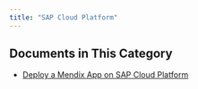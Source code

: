 ```yaml
---
title: "SAP Cloud Platform"
---
```


## Documents in This Category

* [Deploy a Mendix App on SAP Cloud Platform](deploy-a-mendix-app-to-sap-cloud-platform)

